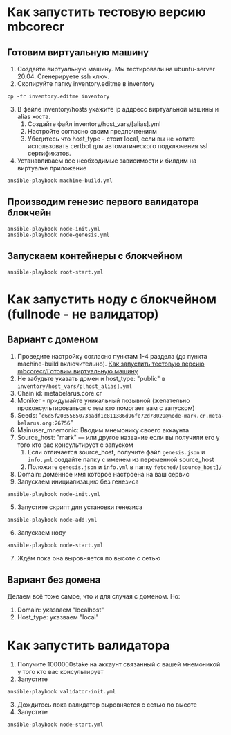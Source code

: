 # Как запустить тестовую версию mbcorecr

## Готовим виртуальную машину
1. Создайте виртуальную машину. Мы тестировали на ubuntu-server 20.04. Сгенерируете ssh ключ.
2. Скопируйте папку inventory.editme в inventory
```
cp -fr inventory.editme inventory
```
3. В файле inventory/hosts укажите ip аддресс виртуальной машины и alias хоста.
   1. Создайте файл inventory/host_vars/[alias].yml
   2. Настройте согласно своим предпочтениям
   3. Убедитесь что host_type - стоит local, если вы не хотите использовать certbot для автоматического подключения ssl сертификатов.
4. Устанавливаем все необходимые зависимости и билдим на виртуалке приложение
```
ansible-playbook machine-build.yml
```
## Производим генезис первого валидатора блокчейн
```
ansible-playbook node-init.yml
ansible-playbook node-genesis.yml
```
## Запускаем контейнеры с блокчейном
```
ansible-playbook root-start.yml
```

# Как запустить ноду с блокчейном (fullnode - не валидатор)
## Вариант с доменом
1. Проведите настройку согласно пунктам 1-4 раздела (до пункта machine-build включительно). [Как запустить тестовую версию mbcorecr/Готовим виртуальную машину](#готовим-виртуальную-машину)
2. Не забудьте указать домен и host_type: "public" в `inventory/host_vars/p[host_alias].yml`
3. Chain id: metabelarus.core.cr
4. Moniker - придумайте уникальный позывной (желательно проконсультироваться с тем кто помогает вам с запуском) 
5. Seeds: "`d6d5f2085565073badf1c811386d96fe72d78029@node-mark.cr.meta-belarus.org:26756`"
6. Mainuser_mnemonic: Вводим мнемонику своего аккаунта
7. Source_host: "mark" — или другое название если вы получили его у того кто вас консультирует с запуском
   1. Если отличается source_host, получите файл `genesis.json` и `info.yml` создайте папку с именем из переменной source_host 
   2. Положите `genesis.json` и `info.yml` в папку `fetched/[source_host]/`
8.  Domain: доменное имя которое настроена на ваш сервис
9.  Запускаем инициализацию без генезиса
```
ansible-playbook node-init.yml
```
5. Запустите скрипт для установки генезиса
```
ansible-playbook node-add.yml
```
6. Запускаем ноду
```
ansible-playbook node-start.yml
```
7. Ждём пока она выровняется по высоте с сетью
## Вариант без домена
Делаем всё тоже самое, что и для случая с доменом. Но:
1. Domain: указваем "localhost"
2. Host_type: указваем "local"

# Как запустить валидатора
1. Получите 1000000stake на аккаунт связанный с вашей мнемоникой у того кто вас консультирует
2. Запустите
```
ansible-playbook validator-init.yml
```
3. Дождитесь пока валидатор выровняется с сетью по высоте
4. Запустите
```
ansible-playbook node-start.yml
```